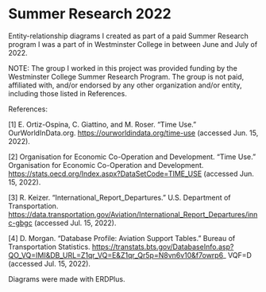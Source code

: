 # Summer Research 2022
Entity-relationship diagrams I created as part of a paid Summer Research program I was a part of in Westminster College in between June and July of 2022.

NOTE: The group I worked in this project was provided funding by the Westminster College Summer Research Program. The group is not paid, affiliated with, and/or endorsed by any other organization and/or entity, including those listed in References.

References:

[1] E. Ortiz-Ospina, C. Giattino, and M. Roser. “Time Use.” OurWorldInData.org. https://ourworldindata.org/time-use (accessed Jun. 15, 2022).

[2] Organisation for Economic Co-Operation and Development. “Time Use.” Organisation for Economic Co-Operation and Development. https://stats.oecd.org/Index.aspx?DataSetCode=TIME_USE (accessed Jun. 15, 2022).

[3] R. Keizer. “International_Report_Departures.” U.S. Department of Transportation. https://data.transportation.gov/Aviation/International_Report_Departures/innc-gbgc (accessed Jul. 15, 2022).

[4] D. Morgan. “Database Profile: Aviation Support Tables.” Bureau of Transportation Statistics. https://transtats.bts.gov/DatabaseInfo.asp?QO_VQ=IMI&DB_URL=Z1qr_VQ=E&Z1qr_Qr5p=N8vn6v10&f7owrp6_ VQF=D (accessed Jul. 15, 2022).

Diagrams were made with ERDPlus.

